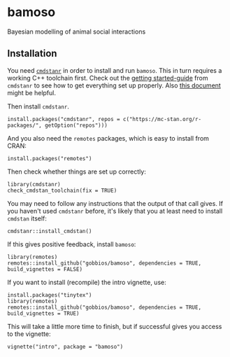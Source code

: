 # bamoso
Bayesian modelling of animal social interactions

## Installation

You need [`cmdstanr`](https://mc-stan.org/cmdstanr/) in order to install and run `bamoso`. 
This in turn requires a working C++ toolchain first. 
Check out the [getting started-guide](https://mc-stan.org/cmdstanr/articles/cmdstanr.html) from `cmdstanr` to see how to get everything set up properly. 
Also [this document](https://mc-stan.org/docs/cmdstan-guide/cmdstan-installation.html#cpp-toolchain) might be helpful.

Then install `cmdstanr`.

```
install.packages("cmdstanr", repos = c("https://mc-stan.org/r-packages/", getOption("repos")))
```

And you also need the `remotes` packages, which is easy to install from CRAN:

```
install.packages("remotes")
```

Then check whether things are set up correctly:

```
library(cmdstanr)
check_cmdstan_toolchain(fix = TRUE)
```

You may need to follow any instructions that the output of that call gives.
If you haven't used `cmdstanr` before, it's likely that you at least need to install `cmdstan` itself:

```
cmdstanr::install_cmdstan()
```

If this gives positive feedback, install `bamoso`:

```
library(remotes)
remotes::install_github("gobbios/bamoso", dependencies = TRUE, build_vignettes = FALSE)
```

If you want to install (recompile) the intro vignette, use:

```
install.packages("tinytex")
library(remotes)
remotes::install_github("gobbios/bamoso", dependencies = TRUE, build_vignettes = TRUE)
```

This will take a little more time to finish, but if successful gives you access to the vignette:

```
vignette("intro", package = "bamoso")
```



